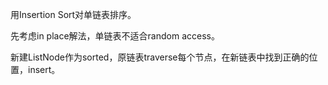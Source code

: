 用Insertion Sort对单链表排序。

先考虑in place解法，单链表不适合random access。

新建ListNode作为sorted，原链表traverse每个节点，在新链表中找到正确的位置，insert。
